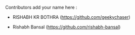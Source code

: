 Contributors add your name here :

- RISHABH KR BOTHRA (https://github.com/geekychaser)

- Rishabh Bansal (https://github.com/rishabh-bansal)

